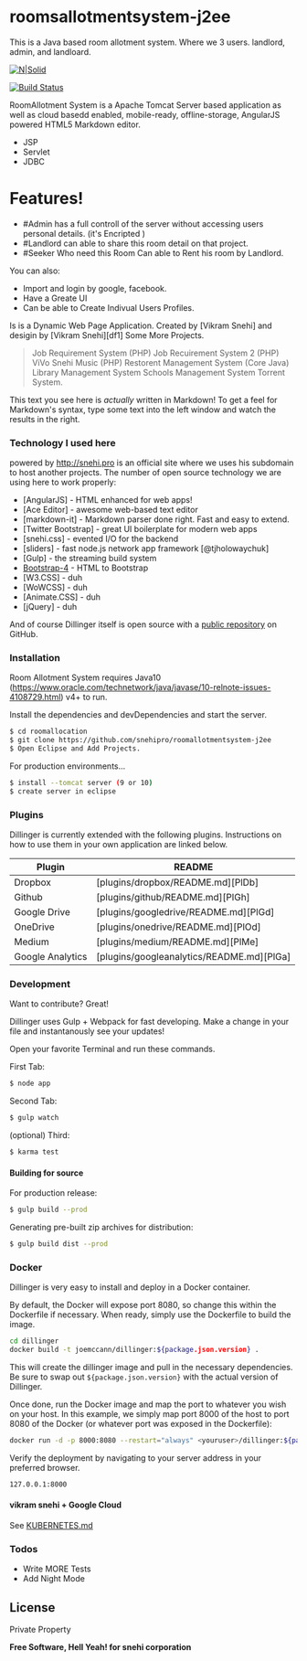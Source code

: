 # roomsallotmentsystem-j2ee
This is a Java based room allotment system. 
Where we 3 users. landlord, admin, and landloard.

[![N|Solid](https://cldup.com/dTxpPi9lDf.thumb.png)](https://nodesource.com/products/nsolid)

[![Build Status](https://travis-ci.org/joemccann/dillinger.svg?branch=master)](http://snehi.pro)

RoomAllotment System is a Apache Tomcat Server based application as well as cloud basedd enabled, mobile-ready, offline-storage, AngularJS powered HTML5 Markdown editor.

  - JSP
  - Servlet
  - JDBC
  

# Features!

  - #Admin has a full controll of the server without accessing users personal details. (it's Encripted )
  - #Landlord can able to share this room detail on that project.
  - #Seeker Who need this Room Can able to Rent his room by Landlord.


You can also:
  - Import and login by google, facebook.
  - Have a Greate UI
  - Can be able to Create Indivual Users Profiles.

Is is a Dynamic Web Page Application. Created by [Vikram Snehi] and desigin by [Vikram Snehi][df1]
Some More Projects.

> Job Requirement System (PHP)
> Job Recuirement System 2 (PHP)
> ViVo Snehi Music (PHP)
> Restorent Management System (Core Java)
> Library Management System
> Schools Management System
> Torrent System.

This text you see here is *actually* written in Markdown! To get a feel for Markdown's syntax, type some text into the left window and watch the results in the right.

### Technology I used here

powered by http://snehi.pro is an official site where we uses his subdomain to host another projects. The number of open source technology we are using here to work properly:

* [AngularJS] - HTML enhanced for web apps!
* [Ace Editor] - awesome web-based text editor
* [markdown-it] - Markdown parser done right. Fast and easy to extend.
* [Twitter Bootstrap] - great UI boilerplate for modern web apps
* [snehi.css] - evented I/O for the backend
* [sliders] - fast node.js network app framework [@tjholowaychuk]
* [Gulp] - the streaming build system
* [Bootstrap-4](http://bootstrap.com) - HTML to Bootstrap
* [W3.CSS] - duh
* [WoWCSS] - duh
* [Animate.CSS] - duh
* [jQuery] - duh


And of course Dillinger itself is open source with a [public repository][dill]
 on GitHub.

### Installation

Room Allotment System requires Java10 (https://www.oracle.com/technetwork/java/javase/10-relnote-issues-4108729.html) v4+ to run.

Install the dependencies and devDependencies and start the server.

```sh
$ cd roomallocation
$ git clone https://github.com/snehipro/roomallotmentsystem-j2ee
$ Open Eclipse and Add Projects.
```

For production environments...

```sh
$ install --tomcat server (9 or 10)
$ create server in eclipse
```

### Plugins

Dillinger is currently extended with the following plugins. Instructions on how to use them in your own application are linked below.

| Plugin | README |
| ------ | ------ |
| Dropbox | [plugins/dropbox/README.md][PlDb] |
| Github | [plugins/github/README.md][PlGh] |
| Google Drive | [plugins/googledrive/README.md][PlGd] |
| OneDrive | [plugins/onedrive/README.md][PlOd] |
| Medium | [plugins/medium/README.md][PlMe] |
| Google Analytics | [plugins/googleanalytics/README.md][PlGa] |


### Development

Want to contribute? Great!

Dillinger uses Gulp + Webpack for fast developing.
Make a change in your file and instantanously see your updates!

Open your favorite Terminal and run these commands.

First Tab:
```sh
$ node app
```

Second Tab:
```sh
$ gulp watch
```

(optional) Third:
```sh
$ karma test
```
#### Building for source
For production release:
```sh
$ gulp build --prod
```
Generating pre-built zip archives for distribution:
```sh
$ gulp build dist --prod
```
### Docker
Dillinger is very easy to install and deploy in a Docker container.

By default, the Docker will expose port 8080, so change this within the Dockerfile if necessary. When ready, simply use the Dockerfile to build the image.

```sh
cd dillinger
docker build -t joemccann/dillinger:${package.json.version} .
```
This will create the dillinger image and pull in the necessary dependencies. Be sure to swap out `${package.json.version}` with the actual version of Dillinger.

Once done, run the Docker image and map the port to whatever you wish on your host. In this example, we simply map port 8000 of the host to port 8080 of the Docker (or whatever port was exposed in the Dockerfile):

```sh
docker run -d -p 8000:8080 --restart="always" <youruser>/dillinger:${package.json.version}
```

Verify the deployment by navigating to your server address in your preferred browser.

```sh
127.0.0.1:8000
```

#### vikram snehi + Google Cloud

See [KUBERNETES.md](https://github.com/snehipro/roomallotmentsystem-j2ee/README.md)


### Todos

 - Write MORE Tests
 - Add Night Mode

License
----

Private Property


**Free Software, Hell Yeah! for snehi corporation**

 


   [dill]: <https://github.com/snehipro/roomallotmentsystem-j2ee>
   [git-repo-url]: <https://github.com/snehipro/roomallotmentsystem-j2ee.git>
   [SNEHI PRO]: <http://snehi.pro>
   
